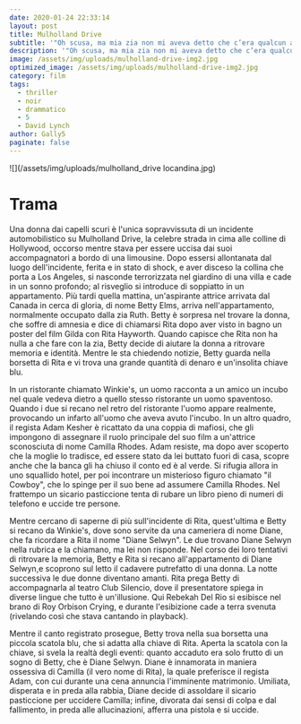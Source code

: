 ```yaml
---
date: 2020-01-24 22:33:14
layout: post
title: Mulholland Drive
subtitle: '"Oh scusa, ma mia zia non mi aveva detto che c’era qualcun altro…"'
description: '"Oh scusa, ma mia zia non mi aveva detto che c’era qualcun altro…"'
image: /assets/img/uploads/mulholland-drive-img2.jpg
optimized_image: /assets/img/uploads/mulholland-drive-img2.jpg
category: film
tags:
  - thriller
  - noir
  - drammatico
  - 5
  - David Lynch
author: Gally5
paginate: false
---
```

	
![](/assets/img/uploads/mulholland_drive locandina.jpg)	



# Trama	

Una donna dai capelli scuri è l'unica sopravvissuta di un incidente automobilistico su Mulholland Drive, la celebre strada in cima alle colline di Hollywood, occorso mentre stava per essere uccisa dai suoi accompagnatori a bordo di una limousine. Dopo essersi allontanata dal luogo dell'incidente, ferita e in stato di shock, e aver disceso la collina che porta a Los Angeles, si nasconde terrorizzata nel giardino di una villa e cade in un sonno profondo; al risveglio si introduce di soppiatto in un appartamento. Più tardi quella mattina, un'aspirante attrice arrivata dal Canada in cerca di gloria, di nome Betty Elms, arriva nell'appartamento, normalmente occupato dalla zia Ruth. Betty è sorpresa nel trovare la donna, che soffre di amnesia e dice di chiamarsi Rita dopo aver visto in bagno un poster del film Gilda con Rita Hayworth. Quando capisce che Rita non ha nulla a che fare con la zia, Betty decide di aiutare la donna a ritrovare memoria e identità. Mentre le sta chiedendo notizie, Betty guarda nella borsetta di Rita e vi trova una grande quantità di denaro e un'insolita chiave blu.

In un ristorante chiamato Winkie's, un uomo racconta a un amico un incubo nel quale vedeva dietro a quello stesso ristorante un uomo spaventoso. Quando i due si recano nel retro del ristorante l'uomo appare realmente, provocando un infarto all'uomo che aveva avuto l'incubo. In un altro quadro, il regista Adam Kesher è ricattato da una coppia di mafiosi, che gli impongono di assegnare il ruolo principale del suo film a un'attrice sconosciuta di nome Camilla Rhodes. Adam resiste, ma dopo aver scoperto che la moglie lo tradisce, ed essere stato da lei buttato fuori di casa, scopre anche che la banca gli ha chiuso il conto ed è al verde. Si rifugia allora in uno squallido hotel, per poi incontrare un misterioso figuro chiamato "il Cowboy", che lo spinge per il suo bene ad assumere Camilla Rhodes. Nel frattempo un sicario pasticcione tenta di rubare un libro pieno di numeri di telefono e uccide tre persone.

Mentre cercano di saperne di più sull'incidente di Rita, quest'ultima e Betty si recano da Winkie's, dove sono servite da una cameriera di nome Diane, che fa ricordare a Rita il nome "Diane Selwyn". Le due trovano Diane Selwyn nella rubrica e la chiamano, ma lei non risponde. Nel corso dei loro tentativi di ritrovare la memoria, Betty e Rita si recano all'appartamento di Diane Selwyn,e scoprono sul letto il cadavere putrefatto di una donna. La notte successiva le due donne diventano amanti. Rita prega Betty di accompagnarla al teatro Club Silencio, dove il presentatore spiega in diverse lingue che tutto è un'illusione. Qui Rebekah Del Rio si esibisce nel brano di Roy Orbison Crying, e durante l'esibizione cade a terra svenuta (rivelando così che stava cantando in playback).

Mentre il canto registrato prosegue, Betty trova nella sua borsetta una piccola scatola blu, che si adatta alla chiave di Rita. Aperta la scatola con la chiave, si svela la realtà degli eventi: quanto accaduto era solo frutto di un sogno di Betty, che è Diane Selwyn. Diane è innamorata in maniera ossessiva di Camilla (il vero nome di Rita), la quale preferisce il regista Adam, con cui durante una cena annuncia l'imminente matrimonio. Umiliata, disperata e in preda alla rabbia, Diane decide di assoldare il sicario pasticcione per uccidere Camilla; infine, divorata dai sensi di colpa e dal fallimento, in preda alle allucinazioni, afferra una pistola e si uccide.
